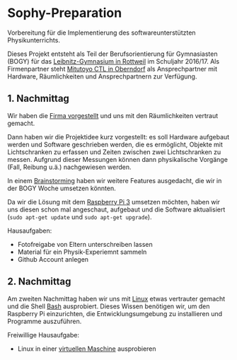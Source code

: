# Sophy-Preparation
Vorbereitung für die Implementierung des softwareunterstützten Physikunterrichts.

Dieses Projekt entsteht als Teil der Berufsorientierung für Gymnasiasten (BOGY) für das [Leibnitz-Gymnasium in Rottweil](https://lg.rw.schule-bw.de/home/?page_id=11268) im Schuljahr 2016/17. Als Firmenpartner steht [Mitutoyo CTL in Oberndorf](http://www.mitutoyo-ctl.de/de/karriere/ausbildungundstudium) als Ansprechpartner mit Hardware, Räumlichkeiten und Ansprechpartnern zur Verfügung.

## 1. Nachmittag

Wir haben die [Firma vorgestellt](Präsentationen/Firmenpräsentation_16_9.pptx) und uns mit den Räumlichkeiten vertraut gemacht.

Dann haben wir die Projektidee kurz vorgestellt: es soll Hardware aufgebaut werden und Software geschrieben werden, die es ermöglicht, Objekte mit Lichtschranken zu erfassen und Zeiten zwischen zwei Lichtschranken zu messen. Aufgrund dieser Messungen können dann physikalische Vorgänge (Fall, Reibung u.ä.) nachgewiesen werden.

In einem [Brainstorming](Brainstorming.md) haben wir weitere Features ausgedacht, die wir in der BOGY Woche umsetzen könnten.

Da wir die Lösung mit dem [Raspberry Pi 3](Präsentationen/Raspberry%20Hardware.pptx) umsetzen möchten, haben wir uns diesen schon mal angeschaut, aufgebaut und die Software aktualisiert (`sudo apt-get update` und `sudo apt-get upgrade`).

Hausaufgaben:

* Fotofreigabe von Eltern unterschreiben lassen
* Material für ein Physik-Experiemnt sammeln
* Github Account anlegen

## 2. Nachmittag

Am zweiten Nachmittag haben wir uns mit [Linux](Präsentationen/Linux.pptx) etwas vertrauter gemacht und die Shell [Bash](Präsentationen/Bash.pptx) ausprobiert. Dieses Wissen benötigen wir, um den Raspberry Pi einzurichten, die Entwicklungsumgebung zu installieren und Programme auszuführen.

Freiwillige Hausaufgabe:

* Linux in einer [virtuellen Maschine](VirtualMachine.md) ausprobieren